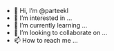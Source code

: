 - 👋 Hi, I’m @parteekl
- 👀 I’m interested in ...
- 🌱 I’m currently learning ...
- 💞️ I’m looking to collaborate on ...
- 📫 How to reach me ...

<!---
parteekl/parteekl is a ✨ special ✨ repository because its `README.md` (this file) appears on your GitHub profile.
You can click the Preview link to take a look at your changes.
--->
